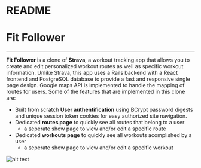 # README

# Fit Follower

---

  **Fit Follower** is a clone of **Strava**, a workout tracking app that allows you to create and edit personalized workout routes as well as specific workout information. Unlike Strava, this app uses a Rails backend with a React frontend and PostgreSQL database to provide a fast and responsive single page design. Google maps API is implemented to handle the mapping of routes for users. Some of the features that are implemented in this clone are:

* Built from scratch **User authentification** using BCrypt password digests and unique session token cookies for easy authorized site navigation.
* Dedicated **routes page** to quickly see all routes that belong to a user
  * a seperate show page to view and/or edit a specific route
* Dedicated **workouts page** to quickly see all workouts acomplished by a user
  * a seperate show page to view and/or edit a specific workout

![alt text][logo]

[logo]: https://github.com/NJanaro/Fit-Follower/blob/routes/app/assets/images/Screen%20Shot%202020-10-02%20at%2010.37.31%20AM.png?raw=true "Login"
